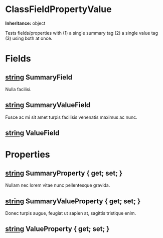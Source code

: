 # ClassFieldPropertyValue

**Inheritance:** object  
  
Tests fields/properties with (1) a single summary tag (2) a single value tag (3) using both at once.  
  

# Fields

## [string](https://docs.microsoft.com/en-us/dotnet/api/system.string) SummaryField

Nulla facilisi.  
  

## [string](https://docs.microsoft.com/en-us/dotnet/api/system.string) SummaryValueField

Fusce ac mi sit amet turpis facilisis venenatis maximus ac nunc.  
  

## [string](https://docs.microsoft.com/en-us/dotnet/api/system.string) ValueField

# Properties

## [string](https://docs.microsoft.com/en-us/dotnet/api/system.string) SummaryProperty { get; set; }

Nullam nec lorem vitae nunc pellentesque gravida.  
  

## [string](https://docs.microsoft.com/en-us/dotnet/api/system.string) SummaryValueProperty { get; set; }

Donec turpis augue, feugiat ut sapien at, sagittis tristique enim.  
  

## [string](https://docs.microsoft.com/en-us/dotnet/api/system.string) ValueProperty { get; set; }

